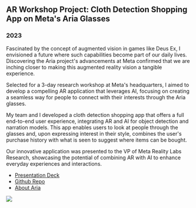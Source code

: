 ## AR Workshop Project: Cloth Detection Shopping App on Meta's Aria Glasses

### 2023

Fascinated by the concept of augmented vision in games like Deus Ex, I envisioned a future where such capabilities become part of our daily lives. Discovering the Aria project's advancements at Meta confirmed that we are inching closer to making this augmented reality vision a tangible experience.

Selected for a 3-day research workshop at Meta's headquarters, I aimed to develop a compelling AR application that leverages AI, focusing on creating a seamless way for people to connect with their interests through the Aria glasses.

My team and I developed a cloth detection shopping app that offers a full end-to-end user experience, integrating AR and AI for object detection and narration models. This app enables users to look at people through the glasses and, upon expressing interest in their style, combines the user's purchase history with what is seen to suggest where items can be bought.

Our innovative application was presented to the VP of Meta Reality Labs Research, showcasing the potential of combining AR with AI to enhance everyday experiences and interactions.

- [Presentation Deck](https://github.com/vtennero/meta-aria-workshop/blob/main/presentation-deck/Aria4%20Final%20Presentation.pdf)
- [Github Repo](https://github.com/vtennero/meta-aria-workshop)
- [About Aria](https://www.projectaria.com/)

[![](/images/projects/posts/meta.png)](https://www.projectaria.com/)
